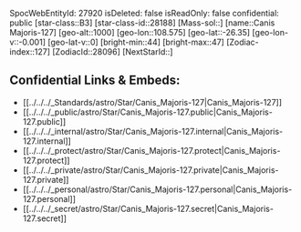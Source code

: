 ﻿---
location:
- -26.35
- -108.575
- 1000
tags:
- astro/Star
type: Star
---

SpocWebEntityId: 27920
isDeleted: false
isReadOnly: false
confidential: public
[star-class::B3]
[star-class-id::28188]
[Mass-sol::]
[name::Canis Majoris-127]
[geo-alt::1000]
[geo-lon::108.575]
[geo-lat::-26.35]
[geo-lon-v::-0.001]
[geo-lat-v::0]
[bright-min::44]
[bright-max::47]
[Zodiac-index::127]
[ZodiacId::28096]
[NextStarId::]



## Confidential Links & Embeds: 
- [[../../../_Standards/astro/Star/Canis_Majoris-127|Canis_Majoris-127]] 
- [[../../../_public/astro/Star/Canis_Majoris-127.public|Canis_Majoris-127.public]] 
- [[../../../_internal/astro/Star/Canis_Majoris-127.internal|Canis_Majoris-127.internal]] 
- [[../../../_protect/astro/Star/Canis_Majoris-127.protect|Canis_Majoris-127.protect]] 
- [[../../../_private/astro/Star/Canis_Majoris-127.private|Canis_Majoris-127.private]] 
- [[../../../_personal/astro/Star/Canis_Majoris-127.personal|Canis_Majoris-127.personal]] 
- [[../../../_secret/astro/Star/Canis_Majoris-127.secret|Canis_Majoris-127.secret]]


